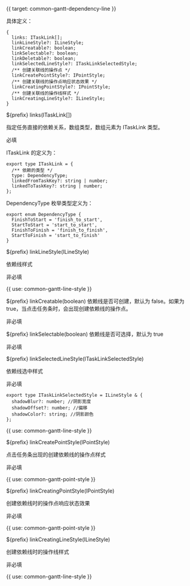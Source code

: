 {{ target: common-gantt-dependency-line }}

具体定义：

```
{
  links: ITaskLink[];
  linkLineStyle?: ILineStyle;
  linkCreatable?: boolean;
  linkSelectable?: boolean;
  linkDeletable?: boolean;
  linkSelectedLineStyle?: ITaskLinkSelectedStyle;
  /** 创建关联线的操作点 */
  linkCreatePointStyle?: IPointStyle;
  /** 创建关联线的操作点响应状态效果 */
  linkCreatingPointStyle?: IPointStyle;
  /** 创建关联线的操作线样式 */
  linkCreatingLineStyle?: ILineStyle;
}
```

${prefix} links(ITaskLink[])

指定任务直接的依赖关系，数组类型，数组元素为 ITaskLink 类型。

必填

ITaskLink 的定义为：

```
export type ITaskLink = {
  /** 依赖的类型 */
  type: DependencyType;
  linkedFromTaskKey?: string | number;
  linkedToTaskKey?: string | number;
};
```

DependencyType 枚举类型定义为：

```
export enum DependencyType {
  FinishToStart = 'finish_to_start',
  StartToStart = 'start_to_start',
  FinishToFinish = 'finish_to_finish',
  StartToFinish = 'start_to_finish'
}
```

${prefix} linkLineStyle(ILineStyle)

依赖线样式

非必填

{{ use: common-gantt-line-style }}

${prefix} linkCreatable(boolean)
依赖线是否可创建，默认为 false。如果为 true，当点击任务条时，会出现创建依赖线的操作点。

非必填

${prefix} linkSelectable(boolean)
依赖线是否可选择，默认为 true

非必填

${prefix} linkSelectedLineStyle(ITaskLinkSelectedStyle)

依赖线选中样式

非必填

```
export type ITaskLinkSelectedStyle = ILineStyle & {
  shadowBlur?: number; //阴影宽度
  shadowOffset?: number; //偏移
  shadowColor?: string; //阴影颜色
};
```

{{ use: common-gantt-line-style }}

${prefix} linkCreatePointStyle(IPointStyle)

点击任务条出现的创建依赖线的操作点样式

非必填

{{ use: common-gantt-point-style }}

${prefix} linkCreatingPointStyle(IPointStyle)

创建依赖线时的操作点响应状态效果

非必填

{{ use: common-gantt-point-style }}

${prefix} linkCreatingLineStyle(ILineStyle)

创建依赖线时的操作线样式

非必填

{{ use: common-gantt-line-style }}
